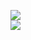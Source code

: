[![](https://img.shields.io/badge/Made%20With-Github%20Spray-lightgrey.svg?style=for-the-badge&logo=github)](https://github.com/Annihil/github-spray#7268)  
[![](https://i.imgur.com/2DrTn0Z.gif)](https://github.com/Annihil/github-spray)